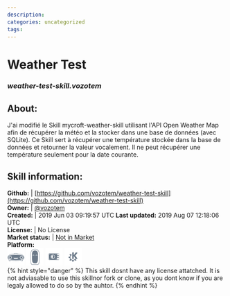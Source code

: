 ```yaml
--- 
description: 
categories: uncategorized   
tags:   
---
```


# Weather Test  
### _weather-test-skill.vozotem_  
## About:  
J'ai modifié le Skill mycroft-weather-skill utilisant l'API Open Weather Map afin de récupérer la météo et la stocker dans une base de données (avec SQLite). Ce Skill sert à récupérer une température stockée dans la base de données et retourner la valeur vocalement. Il ne peut récupérer une température seulement pour la date courante.

## Skill information:  
**Github:** | [https://github.com/vozotem/weather-test-skill](https://github.com/vozotem/weather-test-skill)  
**Owner:** | [@vozotem](https://github.com/vozotem)  
**Created:** | 2019 Jun 03 09:19:57 UTC  **Last updated:** 2019 Aug 07 12:18:06 UTC  
**License:** | No License  
**Market status:** | [Not in Market](https://market.mycroft.ai/skill/)  
**Platform:**  
 ![](../.gitbook/assets/mark-1-icon.png)  ![](../.gitbook/assets/mark-2-icon.png)  ![](../.gitbook/assets/picroft-icon.png)  ![](../.gitbook/assets/kde.png)   
{% hint style="danger" %}
This skill dosnt have any license attatched. It is not adviasable to use this skillnor fork or clone, as you dont know if you are legaly allowed to do so by the auhtor.
{% endhint %}

